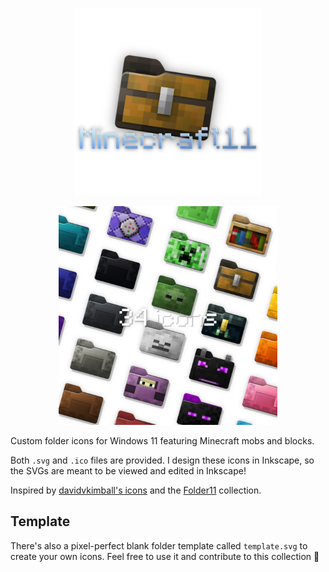 <p align="center">
  <img src="art/logo.png" width="300" alt="logo"/>
</p>

<p align="center">
  <img src="art/preview.png" width="350" alt="logo"/>
</p>

Custom folder icons for Windows 11 featuring Minecraft mobs and blocks.

Both `.svg` and `.ico` files are provided. I design these icons in Inkscape, so the SVGs are meant to be viewed and edited in Inkscape!

Inspired by [davidvkimball's icons](https://www.deviantart.com/davidvkimball/art/885700560) and the [Folder11](https://github.com/icon11-community/Folder11) collection.

## Template

There's also a pixel-perfect blank folder template called `template.svg` to create your own icons. Feel free to use it and contribute to this collection 🙂
